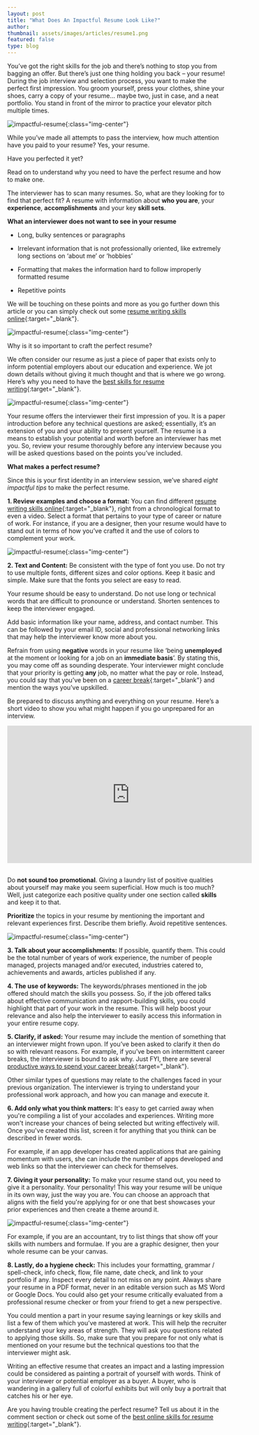 ```yaml
---
layout: post
title: "What Does An Impactful Resume Look Like?"
author:
thumbnail: assets/images/articles/resume1.png
featured: false
type: blog
---
```


You’ve got the right skills for the job and there’s nothing to stop you from bagging an offer. But there’s just one thing holding you back – your resume!
During the job interview and selection process, you want to make the perfect first impression. You groom yourself, press your clothes, shine your shoes, carry a copy of your resume… maybe two, just in case, and a neat portfolio. You stand in front of the mirror to practice your elevator pitch multiple times.

![impactful-resume](/assets/images/articles/resume1.png){:class="img-center"}

While you’ve made all attempts to pass the interview, how much attention have you paid to your resume?
Yes, your resume.

Have you perfected it yet?

Read on to understand why you need to have the perfect resume and how to make one.

The interviewer has to scan many resumes. So, what are they looking for to find that perfect fit? A resume with information about **who you are**, your **experience**, **accomplishments** and your key **skill sets**.

**What an interviewer does not want to see in your resume**

- Long, bulky sentences or paragraphs

- Irrelevant information that is not professionally oriented, like extremely long sections on ‘about me’ or ‘hobbies’

- Formatting that makes the information hard to follow improperly formatted resume

- Repetitive points

We will be touching on these points and more as you go further down this article or you can simply check out some [resume writing skills online](https://lore.online/results/resume){:target="\_blank"}.

![impactful-resume](/assets/images/articles/resume2.png){:class="img-center"}

Why is it so important to craft the perfect resume?

We often consider our resume as just a piece of paper that exists only to inform potential employers about our education and experience. We jot down details without giving it much thought and that is where we go wrong. Here’s why you need to have the [best skills for resume writing](https://lore.online/results/resume){:target="\_blank"}.

![impactful-resume](/assets/images/articles/resume3.png){:class="img-center"}

Your resume offers the interviewer their first impression of you. It is a paper introduction before any technical questions are asked; essentially, it’s an extension of you and your ability to present yourself. The resume is a means to establish your potential and worth before an interviewer has met you. So, review your resume thoroughly before any interview because you will be asked questions based on the points you’ve included.

**What makes a perfect resume?**

Since this is your first identity in an interview session, we’ve shared _eight impactful tips_ to make the perfect resume.

**1. Review examples and choose a format:** You can find different [resume writing skills online](https://lore.online/results/resume){:target="\_blank"}, right from a chronological format to even a video. Select a format that pertains to your type of career or nature of work. For instance, if you are a designer, then your resume would have to stand out in terms of how you’ve crafted it and the use of colors to complement your work.

![impactful-resume](/assets/images/articles/resume4.png){:class="img-center"}

**2. Text and Content:** Be consistent with the type of font you use. Do not try to use multiple fonts, different sizes and color options. Keep it basic and simple. Make sure that the fonts you select are easy to read.

Your resume should be easy to understand. Do not use long or technical words that are difficult to pronounce or understand. Shorten sentences to keep the interviewer engaged.

Add basic information like your name, address, and contact number. This can be followed by your email ID, social and professional networking links that may help the interviewer know more about you.

Refrain from using **negative** words in your resume like ‘being **unemployed** at the moment or looking for a job on an **immediate basis**’. By stating this, you may come off as sounding desperate. Your interviewer might conclude that your priority is getting **any** job, no matter what the pay or role. Instead, you could say that you’ve been on a [career break](https://blog.lore.online/2019/12/13/career-break.html){:target="\_blank"} and mention the ways you’ve upskilled.

Be prepared to discuss anything and everything on your resume. Here’s a short video to show you what might happen if you go unprepared for an interview.

<iframe width="560" height="315" src="https://www.youtube.com/embed/vY4kRX7useY" frameborder="0" allow="accelerometer; autoplay; encrypted-media; gyroscope; picture-in-picture" allowfullscreen style="margin:0 auto 30px auto;display:block;"></iframe>

Do **not sound too promotional**. Giving a laundry list of positive qualities about yourself may make you seem superficial. How much is too much? Well, just categorize each positive quality under one section called **skills** and keep it to that.

**Prioritize** the topics in your resume by mentioning the important and relevant experiences first. Describe them briefly. Avoid repetitive sentences.

![impactful-resume](/assets/images/articles/resume5.png){:class="img-center"}

**3. Talk about your accomplishments:** If possible, quantify them. This could be the total number of years of work experience, the number of people managed, projects managed and/or executed, industries catered to, achievements and awards, articles published if any.

**4. The use of keywords:** The keywords/phrases mentioned in the job offered should match the skills you possess. So, if the job offered talks about effective communication and rapport-building skills, you could highlight that part of your work in the resume. This will help boost your relevance and also help the interviewer to easily access this information in your entire resume copy.

**5. Clarify, if asked:** Your resume may include the mention of something that an interviewer might frown upon. If you’ve been asked to clarify it then do so with relevant reasons. For example, if you’ve been on intermittent career breaks, the interviewer is bound to ask why. Just FYI, there are several [productive ways to spend your career break](https://blog.lore.online/2019/12/13/career-break.html){:target="\_blank"}.

Other similar types of questions may relate to the challenges faced in your previous organization. The interviewer is trying to understand your professional work approach, and how you can manage and execute it.

**6. Add only what you think matters:** It's easy to get carried away when you're compiling a list of your accolades and experiences. Writing more won't increase your chances of being selected but writing effectively will. Once you've created this list, screen it for anything that you think can be described in fewer words.

For example, if an app developer has created applications that are gaining momentum with users, she can include the number of apps developed and web links so that the interviewer can check for themselves.

**7. Giving it your personality:** To make your resume stand out, you need to give it a personality. Your personality! This way your resume will be unique in its own way, just the way you are. You can choose an approach that aligns with the field you're applying for or one that best showcases your prior experiences and then create a theme around it.

![impactful-resume](/assets/images/articles/resume6.png){:class="img-center"}

For example, if you are an accountant, try to list things that show off your skills with numbers and formulae. If you are a graphic designer, then your whole resume can be your canvas.

**8. Lastly, do a hygiene check:** This includes your formatting, grammar / spell-check, info check, flow, file name, date check, and link to your portfolio if any. Inspect every detail to not miss on any point. Always share your resume in a PDF format, never in an editable version such as MS Word or Google Docs. You could also get your resume critically evaluated from a professional resume checker or from your friend to get a new perspective.

You could mention a part in your resume saying learnings or key skills and list a few of them which you’ve mastered at work. This will help the recruiter understand your key areas of strength. They will ask you questions related to applying those skills. So, make sure that you prepare for not only what is mentioned on your resume but the technical questions too that the interviewer might ask.

Writing an effective resume that creates an impact and a lasting impression could be considered as painting a portrait of yourself with words. Think of your interviewer or potential employer as a buyer. A buyer, who is wandering in a gallery full of colorful exhibits but will only buy a portrait that catches his or her eye.

Are you having trouble creating the perfect resume? Tell us about it in the comment section or check out some of the [best online skills for resume writing](https://lore.online/results/resume){:target="\_blank"}.
